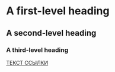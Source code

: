 # A first-level heading
## A second-level heading
### A third-level heading

[ТЕКСТ ССЫЛКИ](https://godville.net/login)